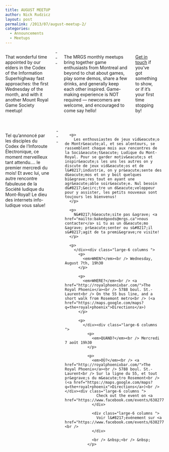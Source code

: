 ```yaml
---
title: AUGUST MEETUP
author: Nick Rudzicz
layout: post
permalink: /2013/07/august-meetup-2/
categories:
  - Announcements
  - Meetups
---
```

<div class="large-6 columns ">
  <p>
    That wonderful time appointed by our elders in the Codex of the Information Superhighway fast approaches: the first Wednesday of the month, and with it another Mount Royal Game Society meetup!<br /> &nbsp;<br /> &nbsp;
  </p>
---
  
  <p>
    The MRGS monthly meetups bring together game enthusiasts from Montreal and beyond to chat about games, play some demos, share a few drinks, and generally keep each other inspired. Game-making experience is NOT required &#8212; newcomers are welcome, and encouraged to come say hello!
  </p>
  
  <p>
    <a href="mailto:bakedgoods@mrgs.ca">Get in touch</a> if you&#8217;ve got something to show, or if it&#8217;s your first time stopping by!
  </p>
  
  <p>
    </div><div class="large-6 columns ">
      <p>
        Tel qu&#8217;annonc&eacute; par les disciples du Codex de l&#8217;Inforoute &Eacute;lectronique, ce moment merveilleux tant attendu&#8230;. le premier mercredi du mois! Et avec lui, une autre rencontre fabuleuse de la Soci&eacute;t&eacute; ludique du Mont-Royal! Le dieu des internets info-ludique vous salue!
      </p>
---
      
      <p>
        Les enthousiastes de jeux vid&eacute;o de Montr&eacute;al, et ses alentours, se rassemblent chaque mois aux rencontres de la Soci&eacute;t&eacute; Ludique du Mont-Royal. Pour se garder motiv&eacute;s et inspir&eacute;s les uns les autres on y discute de jeux vid&eacute;os et de l&#8217;industrie, on y pr&eacute;sente des d&eacute;mos et on y boit quelques bi&egrave;res tout en ayant une agr&eacute;able soir&eacute;e. Nul besoin d&#8217;&ecirc;tre un d&eacute;veloppeur pour y assister, les petits nouveaux sont toujours les bienvenus!
      </p>
      
      <p>
        N&#8217;h&eacute;site pas &agrave; <a href="mailto:bakedgoods@mrgs.ca">nous contacter</a> si tu as un d&eacute;mo &agrave; pr&eacute;senter ou s&#8217;il s&#8217;agit de ta premi&egrave;re visite!
      </p>
      
      <p>
        </div><div class="large-6 columns ">
          <p>
            <em>WHEN?</em><br /> Wednesday, August 7th, 19h30
          </p>
          
          <p>
            <em>WHERE?</em><br /> <a href="http://royalphoenixbar.com/">The Royal Phoenix</a><br /> 5788 boul. St.-Laurent<br /> On the 55 bus line, and a short walk from Rosemont metro<br /> (<a href="https://maps.google.com/maps?q=the+royal+phoenix">Directions</a>)
          </p>
          
          <p>
            </div><div class="large-6 columns ">
              <p>
                <em>QUAND?</em><br /> Mercredi 7 août 19h30
              </p>
              
              <p>
                <em>OÙ?</em><br /> <a href="http://royalphoenixbar.com/">The Royal Phoenix</a><br /> 5788 boul. St.-Laurent<br /> Sur la ligne du 55, et tout pr&egrave;s du m&eacute;tro Rosemont<br /> (<a href="https://maps.google.com/maps?q=the+royal+phoenix">Directions</a>)<br /> </div><div class="large-6 columns ">
                  Check out the event on <a href="https://www.facebook.com/events/638277556191457/">Facebook</a>!
                </div>
                
                <div class="large-6 columns ">
                  Voir l&#8217;événement sur <a href="https://www.facebook.com/events/638277556191457/">Facebook</a>!<br />
                </div>
                
                <br /> &nbsp;<br /> &nbsp;
              </p>